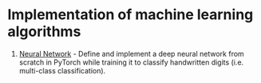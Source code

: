 # Implementation of machine learning algorithms

1. [Neural Network](neural_network.ipynb) - Define and implement a deep neural network from scratch in PyTorch while training it to classify handwritten digits (i.e. multi-class classification).
